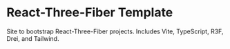 # React-Three-Fiber Template

Site to bootstrap React-Three-Fiber projects. Includes Vite, TypeScript, R3F, Drei, and Tailwind.
